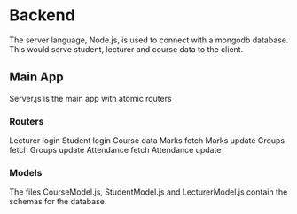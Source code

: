 # Backend
The server language, Node.js, is used to connect with a mongodb database.
This would serve student, lecturer and course data to the client.

## Main App
Server.js is the main app with atomic routers 

### Routers
Lecturer login
Student login
Course data
Marks fetch
Marks update
Groups fetch
Groups update
Attendance fetch
Attendance update

### Models
The files CourseModel.js, StudentModel.js and LecturerModel.js contain the 
schemas for the database.



